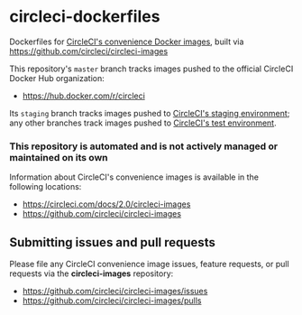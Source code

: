 # circleci-dockerfiles
Dockerfiles for [CircleCI's convenience Docker images](https://hub.docker.com/r/circleci), built via https://github.com/circleci/circleci-images

This repository's `master` branch tracks images pushed to the official CircleCI Docker Hub organization:

- https://hub.docker.com/r/circleci

Its `staging` branch tracks images pushed to [CircleCI's staging environment](https://hub.docker.com/r/ccistaging); any other branches track images pushed to [CircleCI's test environment](https://hub.docker.com/r/ccitest).

### This repository is automated and is not actively managed or maintained on its own
Information about CircleCI's convenience images is available in the following locations:

- https://circleci.com/docs/2.0/circleci-images
- https://github.com/circleci/circleci-images

## Submitting issues and pull requests
Please file any CircleCI convenience image issues, feature requests, or pull requests via the **circleci-images** repository:

- https://github.com/circleci/circleci-images/issues
- https://github.com/circleci/circleci-images/pulls

